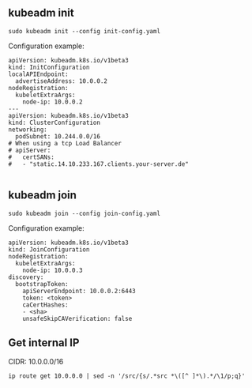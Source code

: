 ## kubeadm init

``` sudo kubeadm init --config init-config.yaml ```

Configuration example:
```
apiVersion: kubeadm.k8s.io/v1beta3
kind: InitConfiguration
localAPIEndpoint:
  advertiseAddress: 10.0.0.2
nodeRegistration:
  kubeletExtraArgs:
    node-ip: 10.0.0.2
---
apiVersion: kubeadm.k8s.io/v1beta3
kind: ClusterConfiguration
networking:
  podSubnet: 10.244.0.0/16
# When using a tcp Load Balancer 
# apiServer:
#   certSANs:
#   - "static.14.10.233.167.clients.your-server.de"
  
```

## kubeadm join

``` sudo kubeadm join --config join-config.yaml ```

Configuration example:
```
apiVersion: kubeadm.k8s.io/v1beta3
kind: JoinConfiguration
nodeRegistration:
  kubeletExtraArgs:
    node-ip: 10.0.0.3
discovery:
  bootstrapToken:
    apiServerEndpoint: 10.0.0.2:6443
    token: <token>
    caCertHashes:
    - <sha> 
    unsafeSkipCAVerification: false
```

## Get internal IP
CIDR: 10.0.0.0/16

``` ip route get 10.0.0.0 | sed -n '/src/{s/.*src *\([^ ]*\).*/\1/p;q}' ```
